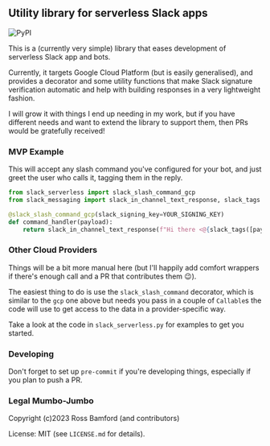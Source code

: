 ## Utility library for serverless Slack apps

![PyPI](https://img.shields.io/pypi/v/slack-serverless)

This is a (currently very simple) library that eases development of serverless Slack
app and bots.

Currently, it targets Google Cloud Platform (but is easily generalised), and provides 
a decorator and some utility functions that make Slack signature verification automatic
and help with building responses in a very lightweight fashion.

I will grow it with things I end up needing in my work, but if you have different
needs and want to extend the library to support them, then PRs would be gratefully
received!

### MVP Example

This will accept any slash command you've configured for your bot, and just greet 
the user who calls it, tagging them in the reply. 

```python
from slack_serverless import slack_slash_command_gcp
from slack_messaging import slack_in_channel_text_response, slack_tags

@slack_slash_command_gcp(slack_signing_key=YOUR_SIGNING_KEY)
def command_handler(payload):
    return slack_in_channel_text_response(f"Hi there <@{slack_tags([payload['user_id']])}>")
```

### Other Cloud Providers

Things will be a bit more manual here (but I'll happily add comfort wrappers if
there's enough call and a PR that contributes them 😉).

The easiest thing to do is use the `slack_slash_command` decorator, which 
is similar to the `gcp` one above but needs you pass in a couple of `Callable`s
the code will use to get access to the data in a provider-specific way.

Take a look at the code in `slack_serverless.py` for examples to get you started.

### Developing

Don't forget to set up `pre-commit` if you're developing things, especially if you
plan to push a PR.

### Legal Mumbo-Jumbo

Copyright (c)2023 Ross Bamford (and contributors)

License: MIT (see `LICENSE.md` for details).
